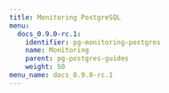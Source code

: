 ```yaml
---
title: Monitoring PostgreSQL
menu:
  docs_0.9.0-rc.1:
    identifier: pg-monitoring-postgres
    name: Monitoring
    parent: pg-postgres-guides
    weight: 50
menu_name: docs_0.9.0-rc.1
---
```

